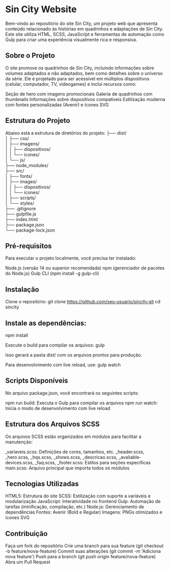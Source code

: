 # Sin City Website

Bem-vindo ao repositório do site Sin City, um projeto web que apresenta conteúdo relacionado às histórias em quadrinhos e adaptações de Sin City. Este site utiliza HTML, SCSS, JavaScript e ferramentas de automação como Gulp para criar uma experiência visualmente rica e responsiva.

## Sobre o Projeto

O site promove os quadrinhos de Sin City, incluindo informações sobre volumes adaptados e não adaptados, bem como detalhes sobre o universo da série. Ele é projetado para ser acessível em múltiplos dispositivos (celular, computador, TV, videogames) e inclui recursos como:

Seção de hero com imagens promocionais
Galeria de quadrinhos com thumbnails
Informações sobre dispositivos compatíveis
Estilização moderna com fontes personalizadas (Avenir) e ícones SVG

## Estrutura do Projeto

Abaixo está a estrutura de diretórios do projeto:
├── dist/                   
│   ├── css/                
│   ├── imagens/             
│   │   ├── dispositivos/    
│   │   └── icones/          
│   └── js/                  
├── node_modules/            
├── src/                   
│   ├── fonts/              
│   ├── images/             
│   │   ├── dispositivos/    
│   │   └── icones/         
│   ├── scripts/            
│   └── styles/             
├── .gitignore              
├── gulpfile.js              
├── index.html              
├── package.json            
└── package-lock.json        
               

## Pré-requisitos
Para executar o projeto localmente, você precisa ter instalado:

Node.js (versão 14 ou superior recomendada)
npm (gerenciador de pacotes do Node.js)
Gulp CLI (npm install -g gulp-cli)

## Instalação

Clone o repositório:
git clone https://github.com/seu-usuario/sincity.git
cd sincity


## Instale as dependências:
npm install


Execute o build para compilar os arquivos:
gulp

Isso gerará a pasta dist/ com os arquivos prontos para produção.

Para desenvolvimento com live reload, use:
gulp watch



## Scripts Disponíveis
No arquivo package.json, você encontrará os seguintes scripts:

npm run build: Executa o Gulp para compilar os arquivos
npm run watch: Inicia o modo de desenvolvimento com live reload

## Estrutura dos Arquivos SCSS
Os arquivos SCSS estão organizados em módulos para facilitar a manutenção:

_variaveis.scss: Definições de cores, tamanhos, etc.
_header.scss, _hero.scss, _hqs.scss, _shows.scss, _descricao.scss, _avaliable-devices.scss, _faq.scss, _footer.scss: Estilos para seções específicas
main.scss: Arquivo principal que importa todos os módulos

## Tecnologias Utilizadas

HTML5: Estrutura do site
SCSS: Estilização com suporte a variáveis e modularização
JavaScript: Interatividade no frontend
Gulp: Automação de tarefas (minificação, compilação, etc.)
Node.js: Gerenciamento de dependências
Fontes: Avenir (Bold e Regular)
Imagens: PNGs otimizados e ícones SVG

## Contribuição

Faça um fork do repositório
Crie uma branch para sua feature (git checkout -b feature/nova-feature)
Commit suas alterações (git commit -m 'Adiciona nova feature')
Push para a branch (git push origin feature/nova-feature)
Abra um Pull Request

